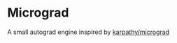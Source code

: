 # Micrograd
A small autograd engine inspired by [karpathy/micrograd](https://github.com/karpathy/micrograd)
